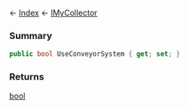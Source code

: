 ← [Index](Api-Index) ← [IMyCollector](Sandbox.ModAPI.Ingame.IMyCollector)

### Summary

```csharp
public bool UseConveyorSystem { get; set; }
```

### Returns

[bool](System.Boolean)

